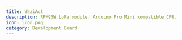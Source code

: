 ```yaml
---
title: WaziAct
description: RFM95W LoRa module, Arduino Pro Mini compatible CPU, 
icon: icon.png
category: Development Board
---
```

